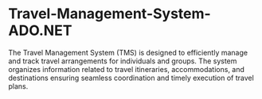 # Travel-Management-System-ADO.NET
The Travel Management System (TMS) is designed to efficiently manage and track travel arrangements for individuals and groups. The system organizes information related to travel itineraries, accommodations, and destinations ensuring seamless coordination and timely execution of travel plans.
